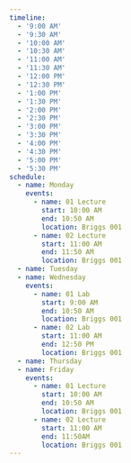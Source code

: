 ```yaml
---
timeline:
  - '9:00 AM'
  - '9:30 AM'
  - '10:00 AM'
  - '10:30 AM'
  - '11:00 AM'
  - '11:30 AM'
  - '12:00 PM'
  - '12:30 PM'
  - '1:00 PM'
  - '1:30 PM'
  - '2:00 PM'
  - '2:30 PM'
  - '3:00 PM'
  - '3:30 PM'
  - '4:00 PM'
  - '4:30 PM'
  - '5:00 PM'
  - '5:30 PM'
schedule:
  - name: Monday
    events:
      - name: 01 Lecture
        start: 10:00 AM
        end: 10:50 AM
        location: Briggs 001
      - name: 02 Lecture
        start: 11:00 AM
        end: 11:50 AM
        location: Briggs 001
  - name: Tuesday
  - name: Wednesday
    events:
      - name: 01 Lab
        start: 9:00 AM
        end: 10:50 AM
        location: Briggs 001
      - name: 02 Lab
        start: 11:00 AM
        end: 12:50 PM
        location: Briggs 001
  - name: Thursday
  - name: Friday
    events:
      - name: 01 Lecture
        start: 10:00 AM
        end: 10:50 AM
        location: Briggs 001
      - name: 02 Lecture
        start: 11:00 AM
        end: 11:50AM
        location: Briggs 001
---
```

